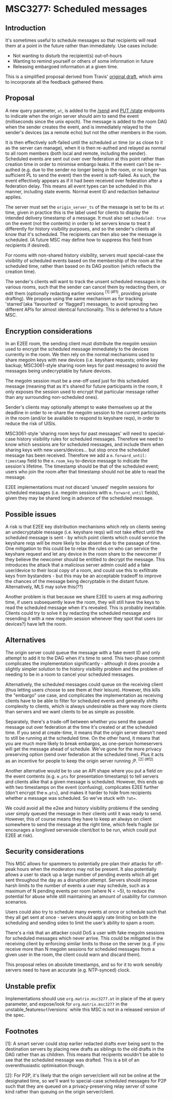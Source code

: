 # MSC3277: Scheduled messages

## Introduction

It's sometimes useful to schedule messages so that recipients will read them
at a point in the future rather than immediately.  Use cases include:

 * Not wanting to disturb the recipient(s) out-of-hours
 * Wanting to remind yourself or others of some information in future
 * Releasing embargoed information at a given time.

This is a simplified proposal derived from Travis' [original draft](https://docs.google.com/document/d/1vFbQuCnCNURBRs4_zukxiKLW_p2Ka7Ogo42oahpXnz4),
which aims to incorporate all the feedback gathered there.

## Proposal

A new query parameter, `at`, is added to the [/send](https://matrix.org/docs/spec/client_server/r0.6.1#put-matrix-client-r0-rooms-roomid-send-eventtype-txnid)
and [PUT /state](https://matrix.org/docs/spec/client_server/r0.6.1#put-matrix-client-r0-rooms-roomid-state-eventtype-statekey)
endpoints to indicate when the origin server should aim to send the event
(milliseconds since the unix epoch). The message is added to the room DAG
when the sender creates the event, and is immediately relayed to the sender's
devices (as a remote echo) but not the other members in the room.

It is then effectively soft-failed until the scheduled `at` time (or as close
to it as the server can manage), when it is then re-authed and relayed as
normal to all room members (both local and remote, including the sender).
Scheduled events are sent out over over federation at this point rather than
creation time in order to minimise embargo leaks.  If the event can't be
re-authed (e.g. due to the sender no longer being in the room, or no longer
has sufficient PL to send the event) then the event is soft-failed.  As such,
the event effectively appears as if it had been received over federation
after a federation delay.  This means all event types can be scheduled in
this manner, including state events.  Normal event ID and redaction behaviour
applies.  

The server must set the `origin_server_ts` of the message is set to be its
`at` time, given in practice this is the label used for clients to display
the intended delivery timestamp of a message.  It must also set `scheduled:
true` on the event (not the contents) in order to let servers know to treat
it differently for history visibility purposes, and so the sender's clients
all know that it's scheduled.  The recipients can then also see the message
is scheduled. (A future MSC may define how to suppress this field from
recipients if desired).

For rooms with non-shared history visibility, servers must special-case the
visibility of scheduled events based on the membership of the room at the
scheduled time, rather than based on its DAG position (which reflects the
creation time).

The sender's clients will want to track the unsent scheduled messages in its
various rooms, such that the sender can cancel them by redacting them, or
edit them (optionally redacting earlier versions <sup id="a1">[1]
(#f1)</sup>, providing private drafting).  We propose using the same
mechanism as for tracking 'starred'(aka 'favourited' or 'flagged') messages,
to avoid sprouting two different APIs for almost identical functionality.
This is deferred to a future MSC.

## Encryption considerations

In an E2EE room, the sending client must distribute the megolm session used to
encrypt the scheduled message immediately to the devices currently in the
room. We then rely on the normal mechanisms used to share megolm keys with
new devices (i.e. keyshare requests; online key backup; MSC3061-style sharing
room keys for past messages) to avoid the messages being undecryptable by
future devices.

The megolm session must be a one-off used just for this scheduled message
(meaning that as it's shared for future participants in the room, it only exposes
the session used to encrypt that particular message rather than any surrounding
non-scheduled ones).

Sender's clients may optionally attempt to wake themselves up at the deadline
in order to re-share the megolm session to the current participants in the
room (and/or be available to respond to keyshare reqs), in order to reduce
the risk of UISIs.

MSC3061-style 'sharing room keys for past messages' will need to special-case
history visibility rules for scheduled messages. Therefore we need to know
which sessions are for scheduled messages, and include them when sharing keys
with new users/devices... but stop once the scheduled message has been
received.  Therefore we add a `m.forward_until: timestamp` field to the
`m.room_key` to-device message to indicate the session's lifetime. The
timestamp should be that of the scheduled event; users who join the room
after that timestamp should not be able to read the message.

E2EE implementations must not discard 'unused' megolm sessions for scheduled
messages (i.e. megolm sessions with `m.forward_until` fields), given they may
be shared long in advance of the scheduled message.

## Possible issues

A risk is that E2EE key distribution mechanisms which rely on clients seeing
an undecryptable message (i.e. keyshare reqs) will not take effect until the
scheduled message is sent - by which point clients which could service the
keyshare reqs will be more likely to be absent due to the passage of time.
One mitigation to this could be to relax the rules on who can service the
keyshare request and let any device in the room share to the newcomer if they
believe the newcomer should be entitled to decrypt the message. This
introduces the attack that a malicious server admin could add a fake
user/device to their local copy of a room, and could use this to exfiltrate
keys from bystanders - but this may be an acceptable tradeoff to improve
the chances of the message being decryptable in the distant future.
Alternatively, MLS may solve this(??)

Another problem is that because we share E2EE to users at msg authoring time, if
users subsequently leave the room, they will still have the keys to read the
scheduled message when it's revealed.  This is probably inevitable.  Clients could
try to solve it by redacting the scheduled message and resending it with a new megolm
session whenever they spot that users (or devices?) have left the room.

## Alternatives

The origin server could queue the message with a fake event ID and only
attempt to add it to the DAG when it's time to send.  This two-phase commit
complicates the implementation significantly - although it does provide a
slightly simpler solution to the history visibility problem and the problem
of needing to be in a room to cancel your scheduled messages.

Alternatively, the scheduled messages could queue on the receiving client
(thus letting users choose to see them at their leisure).  However, this
kills the "embargo" use case, and complicates the implementation as receiving
clients have to be able to filter for scheduled events and generally shifts
complexity to clients, which is always undesirable as there way more clients
than servers and we want clients to be as simple as possible.

Separately, there's a trade-off between whether you send the queued message
out over federation at the time it's created or at the scheduled time.  If
you send at create-time, it means that the origin server doesn't need to
still be running at the scheduled time. On the other hand, it means that you
are much more likely to break embargos, as one-person homeservers will get
the message ahead of schedule.  We've gone for the more privacy preserving
option (send over federation at the scheduled time).  Plus it acts as an
incentive for people to keep the origin server running ;P. <sup id="a2">[2]
(#f2)</sup>

Another alternative would be to use an API shape where you put a field on the
event contents (e.g. `m.pts` for presentation timestamp) to tell servers and
clients alike that a given message is scheduled.  However, this ends up with
two timestamps on the event (confusing), complicates E2EE further
(don't encrypt the `m.pts`), and makes it harder to hide from recipients
whether a message was scheduled.  So we've stuck with `?at=`.

We could avoid all the e2ee and history visibility problems if the sending
user simply queued the message in their clients until it was ready to send.
However, this of course means they have to keep an always on client somewhere
to send the message at the right time, which feels fragile (or encourages a
longlived serverside client/bot to be run, which could put E2EE at risk).

## Security considerations

This MSC allows for spammers to potentially pre-plan their attacks for
off-peak hours when the moderators may not be present. It also potentially
allows a user to stack up a large number of pending events which all get sent
throughout the day as a disruption attempt. Servers should impose harsh
limits to the number of events a user may schedule, such as a maximum of N
pending events per room (where N < ~5), to reduce the potential for abuse
while still maintaining an amount of usability for common scenarios.

Users could also try to schedule many events at once or schedule such that
they all get sent at once - servers should apply rate limiting on both the
scheduling and sending sides to limit the user’s ability to spam a room.

There's a risk that an attacker could DoS a user with fake megolm sessions
for scheduled messages which never arrive.  This could be mitigated in the
receiving client by enforcing similar limits to those on the server (e.g.
if you receive more than N megolm sessions for scheduled messages from 
a given user in the room, the client could warn and discard them).

This proposal relies on absolute timestamps, and so for it to work sensibly
servers need to have an accurate (e.g. NTP-synced) clock.

## Unstable prefix

Implementations should use `org.matrix.msc3277.at` in place of the at query
parameter, and expose/look for `org.matrix.msc3277` in the
unstable_features` of `/versions` while this MSC is not in a released
version of the spec.

## Footnotes

<a id="f1"/>[1]: A smart server could stop earlier redacted drafts ever
being sent to the destination servers by placing new drafts as siblings
to the old drafts in the DAG rather than as children.  This means that
recipients wouldn't be able to see that the scheduled message was
drafted.  This is a bit of an overenthusiastic optimisation though.

<a id="f2"/>[2]: For P2P, it's likely that the origin server/client will not
be online at the designated time, so we'll want to special-case scheduled
messages for P2P such that they are queued on a privacy-preserving relay
server of some kind rather than queuing on the origin server/client.